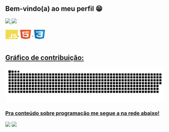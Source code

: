 ## Bem-vindo(a) ao meu perfil 😁

<div>
<a href="https://github.com/Andre-Chaibe-21">
<img height="180em" src="https://github-readme-stats.vercel.app/api?username=Andre-Chaibe-21&show_icons=true&theme=tokyonight&include_all_commits=true&count_private=true"/>
<img height="180em" src="https://github-readme-stats.vercel.app/api/top-langs/?username=Andre-Chaibe-21&layout=compact&langs_count=6&theme=tokyonight"/>
</div>

<div style="display: inline_block"><br>
<img align="center" alt="Js" height="30" width="40" src="https://raw.githubusercontent.com/devicons/devicon/master/icons/javascript/javascript-plain.svg">
<img align="center" alt="HTML" height="30" width="40" src="https://raw.githubusercontent.com/devicons/devicon/master/icons/html5/html5-original.svg">
<img align="center" alt="CSS" height="30" width="40" src="https://raw.githubusercontent.com/devicons/devicon/master/icons/css3/css3-original.svg">
</div>

<br>

## Gráfico de contribuição:
![snake gif](https://github.com/Andre-Chaibe-21/Andre-Chaibe-21/blob/output/github-contribution-grid-snake-dark.svg)

### Pra conteúdo sobre programação me segue a na rede abaixo!

<div>
  
<a href="https://www.linkedin.com/in/andre-chaibe/" target="_blank"><img src="https://img.shields.io/badge/-LinkedIn-%230077B5?style=for-the-badge&logo=linkedin&logoColor=white" target="_blank"></a>
 <a href="https://instagram.com/devemdobro" target="_blank"><img src="https://img.shields.io/badge/-Instagram-%23E4405F?style=for-the-badge&logo=instagram&logoColor=white" target="_blank"></a>
</div>

